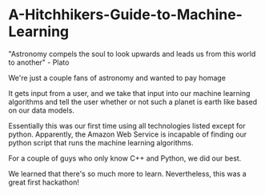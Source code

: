 # A-Hitchhikers-Guide-to-Machine-Learning

"Astronomy compels the soul to look upwards and leads us from this world to another" - Plato

We're just a couple fans of astronomy and wanted to pay homage

It gets input from a user, and we take that input into our machine learning algorithms and tell the user whether or not such a planet is earth like based on our data models.

Essentially this was our first time using all technologies listed except for python. Apparently, the Amazon Web Service is incapable of finding our python script that runs the machine learning algorithms.

For a couple of guys who only know C++ and Python, we did our best.

We learned that there's so much more to learn. Nevertheless, this was a great first hackathon!
